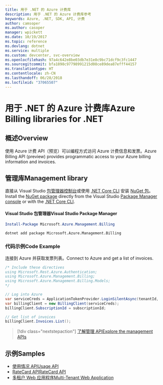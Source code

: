 ```yaml
---
title: 用于 .NET 的 Azure 计费库
description: 用于 .NET 的 Azure 计费库参考
keywords: Azure, .NET, SDK, API, 计费
author: camsoper
ms.author: casoper
manager: wpickett
ms.date: 10/19/2017
ms.topic: reference
ms.devlang: dotnet
ms.service: multiple
ms.custom: devcenter, svc-overview
ms.openlocfilehash: 97a4c642e8be03db7e31e8c9bc71dcf9c3fc1447
ms.sourcegitcommit: bfa1898c97798991215d08ce89dea87efff44157
ms.translationtype: HT
ms.contentlocale: zh-CN
ms.lasthandoff: 06/28/2018
ms.locfileid: "37065507"
---
```

# <a name="azure-billing-libraries-for-net"></a><span data-ttu-id="c523d-104">用于 .NET 的 Azure 计费库</span><span class="sxs-lookup"><span data-stu-id="c523d-104">Azure Billing libraries for .NET</span></span>

## <a name="overview"></a><span data-ttu-id="c523d-105">概述</span><span class="sxs-lookup"><span data-stu-id="c523d-105">Overview</span></span>

<span data-ttu-id="c523d-106">使用 Azure 计费 API（预览）可以编程方式访问 Azure 计费信息和发票。</span><span class="sxs-lookup"><span data-stu-id="c523d-106">Azure Billing API (preview) provides programmatic access to your Azure billing information and invoices.</span></span>

## <a name="management-library"></a><span data-ttu-id="c523d-107">管理库</span><span class="sxs-lookup"><span data-stu-id="c523d-107">Management library</span></span>

<span data-ttu-id="c523d-108">直接从 Visual Studio [包管理器控制台][PackageManager]或使用 [.NET Core CLI][DotNetCLI] 安装 [NuGet 包](https://www.nuget.org/packages/Microsoft.Azure.Management.Billing)。</span><span class="sxs-lookup"><span data-stu-id="c523d-108">Install the [NuGet package](https://www.nuget.org/packages/Microsoft.Azure.Management.Billing) directly from the Visual Studio [Package Manager console][PackageManager] or with the [.NET Core CLI][DotNetCLI].</span></span>

#### <a name="visual-studio-package-manager"></a><span data-ttu-id="c523d-109">Visual Studio 包管理器</span><span class="sxs-lookup"><span data-stu-id="c523d-109">Visual Studio Package Manager</span></span>

```powershell
Install-Package Microsoft.Azure.Management.Billing
```

```bash
dotnet add package Microsoft.Azure.Management.Billing
```

### <a name="code-example"></a><span data-ttu-id="c523d-110">代码示例</span><span class="sxs-lookup"><span data-stu-id="c523d-110">Code Example</span></span>

<span data-ttu-id="c523d-111">连接到 Azure 并获取发票列表。</span><span class="sxs-lookup"><span data-stu-id="c523d-111">Connect to Azure and get a list of invoices.</span></span>

```csharp
/* Include these directives
using Microsoft.Rest.Azure.Authentication;
using Microsoft.Azure.Management.Billing;
using Microsoft.Azure.Management.Billing.Models;
*/

// Log into Azure
var serviceCreds = ApplicationTokenProvider.LoginSilentAsync(tenantId, clientId, secret);
var billingClient = new BillingClient(serviceCreds);
billingClient.SubscriptionId = subscriptionId;

// Get list of invoices
billingClient.Invoices.List();
```

> [!div class="nextstepaction"]
> [<span data-ttu-id="c523d-112">了解管理 API</span><span class="sxs-lookup"><span data-stu-id="c523d-112">Explore the management APIs</span></span>](/dotnet/api/overview/azure/billing/management)

## <a name="samples"></a><span data-ttu-id="c523d-113">示例</span><span class="sxs-lookup"><span data-stu-id="c523d-113">Samples</span></span>

* [<span data-ttu-id="c523d-114">使用情况 API</span><span class="sxs-lookup"><span data-stu-id="c523d-114">Usage API</span></span>](https://github.com/Azure-Samples/billing-dotnet-usage-api)
* [<span data-ttu-id="c523d-115">RateCard API</span><span class="sxs-lookup"><span data-stu-id="c523d-115">RateCard API</span></span>](https://github.com/Azure-Samples/billing-dotnet-ratecard-api)
* [<span data-ttu-id="c523d-116">多租户 Web 应用程序</span><span class="sxs-lookup"><span data-stu-id="c523d-116">Multi-Tenant Web Application</span></span>](https://github.com/Azure-Samples/billing-dotnet-webapp-multitenant)

[PackageManager]: https://docs.microsoft.com/nuget/tools/package-manager-console
[DotNetCLI]: https://docs.microsoft.com/dotnet/core/tools/dotnet-add-package

